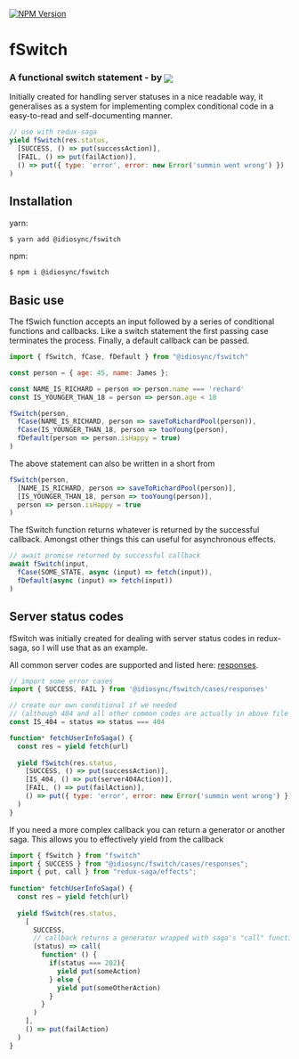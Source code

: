 [![NPM Version][npm-image]][npm-url]
# fSwitch
<h3>A functional switch statement - by  <img  valign="middle" src="https://storage.googleapis.com/idiosync-web-images/telescope/idiosync_very_very_small.png" /></h3>

Initially created for handling server statuses in a nice readable way, it generalises as a system for
implementing complex conditional code in a easy-to-read and self-documenting manner. 

```js
// use with redux-saga
yield fSwitch(res.status,
  [SUCCESS, () => put(successAction)],
  [FAIL, () => put(failAction)],
  () => put({ type: 'error', error: new Error('summin went wrong') })
)
```
 
## Installation

yarn:
```bash
$ yarn add @idiosync/fswitch
```

npm:
```bash
$ npm i @idiosync/fswitch
```

 

## Basic use
The fSwich function accepts an input followed by a series of conditional functions and callbacks. Like a switch statement the first 
passing case terminates the process. Finally, a default callback can be passed.

```js
import { fSwitch, fCase, fDefault } from "@idiosync/fswitch"

const person = { age: 45, name: James };

const NAME_IS_RICHARD = person => person.name === 'rechard'
const IS_YOUNGER_THAN_18 = person => person.age < 18

fSwitch(person,
  fCase(NAME_IS_RICHARD, person => saveToRichardPool(person)),
  fCase(IS_YOUNGER_THAN_18, person => tooYoung(person),
  fDefault(person => person.isHappy = true)
)
```

The above statement can also be written in a short from
```js
fSwitch(person,
  [NAME_IS_RICHARD, person => saveToRichardPool(person)],
  [IS_YOUNGER_THAN_18, person => tooYoung(person)],
  person => person.isHappy = true
)
``` 

The fSwitch function returns whatever is returned by the successful callback.
Amongst other things this can useful for asynchronous effects.
```js
// await promise returned by successful callback
await fSwitch(input,
  fCase(SOME_STATE, async (input) => fetch(input)),
  fDefault(async (input) => fetch(input))
)
```

## Server status codes
fSwitch was initially created for dealing with server status codes in
redux-saga, so I will use that as an example.

All common server codes are supported and listed here: [responses]. 

```js
// import some error cases
import { SUCCESS, FAIL } from '@idiosync/fswitch/cases/responses'

// create our own conditional if we needed
// (although 404 and all other common codes are actually in above file too)
const IS_404 = status => status === 404

function* fetchUserInfoSaga() {
  const res = yield fetch(url)
  
  yield fSwitch(res.status,
    [SUCCESS, () => put(successAction)],
    [IS_404, () => put(server404Action)],
    [FAIL, () => put(failAction)],
    () => put({ type: 'error', error: new Error('summin went wrong') })
  )
}
```

If you need a more complex callback you can return a generator or another saga.
This allows you to effectively yield from the callback

```js
import { fSwitch } from "fswitch"
import { SUCCESS } from "@idiosync/fswitch/cases/responses"; 
import { put, call } from "redux-saga/effects";
 
function* fetchUserInfoSaga() {
  const res = yield fetch(url)
  
  yield fSwitch(res.status,
    [
      SUCCESS,
      // callback returns a generator wrapped with saga's "call" function 
      (status) => call( 
        function* () {
          if(status === 202){
            yield put(someAction)
          } else {
            yield put(someOtherAction)
          }
        }
      )
    ],
    () => put(failAction)
  )
}
```


[npm-image]: https://img.shields.io/npm/v/@idiosync/fswitch
[npm-url]: https://www.npmjs.com/package/@idiosync/fswitch
[responses]: https://github.com/trickeyd/fswitch/blob/master/cases/responses.js 
